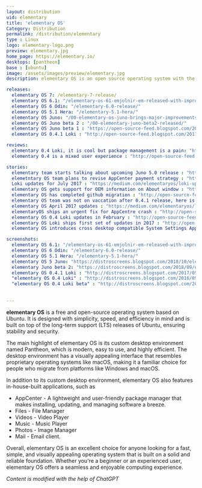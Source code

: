 ```yaml
---
layout: distribution
uid: elementary
title: 'elementary OS'
Category: Distribution
permalink: /distribution/elementary
type : Linux
logo: elementary-logo.png
preview: elementary.jpg
home_page: https://elementary.io/
desktops: [pantheon]
base : [ubuntu]
image: /assets/images/preview/elementary.jpg
description: elementary OS is an open source operating system with the motto of pay what you want. The elementary is a profit oriented project and presents a sustainable development ecosystem.

releases:
  elementary OS 7: /elementary-7-release/
  elementary OS 6.1: "/elementary-os-61-emjolnir-em-released-with-improved-user-experience/"
  elementary OS 6 Odin: "/elementary-6.0-release/"
  elementary OS 5.1 Hera: "/elementary-5.1-hera/"
  elementary OS Juno: "/00-elementary-os-juno-brings-major-improvements/"
  elementary OS Juno beta 2 : "/00-elementary-juno-beta2-released/"
  elementary OS Juno beta 1 : "https://open-source-feed.blogspot.com/2018/07/elementary-os-juno-beta-1-is-available.html"
  elementary OS 0.4.1 Loki : "http://open-source-feed.blogspot.com/2017/05/elementary-os-041-loki-released-based.html"

reviews:
  elementary 0.4 Loki, it is cool but package management is a pain: "http://open-source-feed.blogspot.com/2017/01/elementary-os-looks-cool-but-package.html"
  elementary 0.4 is a mixed user experience : "http://open-source-feed.blogspot.com/2016/11/elementary-os-04-is-mixed-user.html"

stories:
  elementary team starts talking about upcoming Juno 5.0 release : "https://goo.gl/u8MRad"
  elemetntary OS team plans to revise AppCenter payment strategy : "http://open-source-feed.blogspot.com/2018/02/elementary-os-plans-to-revise-appcenter.html"
  Loki updates for July 2017 : "https://medium.com/elementaryos/loki-updates-for-july-471e1dd234c9"
  elementary OS gets support for OEM information on About window : "http://open-source-feed.blogspot.com/2017/07/elementary-os-gets-support-for-oem.html"
  elementary OS has completed github migration : "http://open-source-feed.blogspot.com/2017/06/elementary-os-has-completed-github.html"
  elementary OS team was not on vaccation after 0.4.1 release, here is updates in May : "http://open-source-feed.blogspot.com/2017/05/elementary-os-team-was-not-on-vaccation.html"
  elementary OS April 2017 updates : "https://medium.com/elementaryos/loki-updates-for-april-c565b6024426"
  elementaryOS ships an urgent fix for AppCentre crash : "http://open-source-feed.blogspot.com/2017/04/elementaryos-ships-urgent-fix-for.html"
  elementary OS 0.4 Loki updates in February : "http://open-source-feed.blogspot.com/2017/03/elementary-os-04-loki-updates-in.html"
  elementary OS Loki ships first set of updates in 2017 : "http://open-source-feed.blogspot.com/2017/01/elementary-os-loki-ships-first-set-of.html"
  elementary OS introduces cross desktop compatible System Settings App(Switchboard) : "http://open-source-feed.blogspot.com/2016/12/elementary-os-introduces-cross-desktop.html"

screenshots:
  elementary OS 6.1: "/elementary-os-61-emjolnir-em-released-with-improved-user-experience/"
  elementary OS 6 Odin: "/elementary-6.0-release/"
  elementary OS 5.1 Hera: "/elementary-5.1-hera/"
  elementary OS 5 Juno: "https://distroscreens.blogspot.com/2018/10/elementary-os-5-juno-screenshots.html"
  elementary Juno beta 2: "https://distroscreens.blogspot.com/2018/09/elementary-juno-beta-2-screenshots.html"
  elementary OS 0.4.1 Loki : "http://distroscreens.blogspot.com/2017/05/elementary-os-041-loki-screenshots.html"
  "elementary OS 0.4 Loki" : "http://distroscreens.blogspot.com/2016/09/elementary-os-04-loki-screenshots.html"
  "elementary OS 0.4 Loki beta" : "http://distroscreens.blogspot.com/2016/06/elementary-os-04-loki-beta-screenshots.html"
    
    
---
```


**elementary OS** is a free and open-source operating system based on Ubuntu. It is designed with simplicity, speed, and efficiency in mind and is built on top of the long-term support (LTS) releases of Ubuntu, ensuring stability and security.

The main highlight of elementary OS is its custom desktop environment named Pantheon, which is modern, easy to use, and highly efficient. The desktop environment has a visually appealing interface that resembles proprietary operating systems like macOS, making it a familiar choice for people who migrate from platforms like Windows and macOS.

In addition to its custom desktop environment, elementary OS also features in-house-built applications, such as 

- AppCenter - A lightweight and user-friendly package manager that makes installing, updating, and managing software a breeze.
- Files - File Manager
- Videos - Video Player
- Music - Music Player
- Photos - Image Manager
- Mail - Email client.

Overall, elementary OS is an excellent choice for anyone looking for a fast, simple, and visually appealing operating system that is built on a solid and reliable foundation. Whether you're a beginner or an experienced user, elementary OS offers a seamless and enjoyable computing experience.

*Content is modified with the help of ChatGPT*
